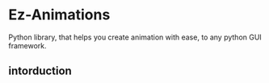 # Ez-Animations
Python library, that helps you create animation with ease, to any python GUI framework.

## intorduction


